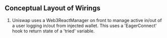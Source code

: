 ## Conceptual Layout of Wirings

1. Uniswap uses a Web3ReactManager on front to manage active in/out of a user logging in/out from injected wallet. This uses a 'EagerConnect' hook to return state of a 'tried' variable.
